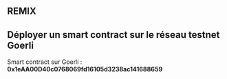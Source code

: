 ## **REMIX**

## Déployer un smart contract sur le réseau testnet Goerli

Smart contract sur Goerli :
**0x1eAA00D40c0768069fd16105d3238ac141688659**
